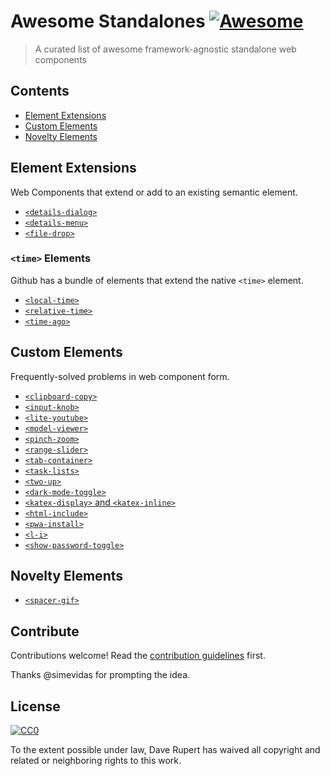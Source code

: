 # Awesome Standalones [![Awesome](https://awesome.re/badge.svg)](https://awesome.re)

> A curated list of awesome framework-agnostic standalone web components


## Contents

- [Element Extensions](#element-extensions)
- [Custom Elements](#custom-elements)
- [Novelty Elements](#novelty-elements)


## Element Extensions

Web Components that extend or add to an existing semantic element.

- [`<details-dialog>`](https://github.com/github/details-dialog-element)
- [`<details-menu>`](https://github.com/github/details-menu-element)
- [`<file-drop>`](https://github.com/GoogleChromeLabs/file-drop)


### `<time>` Elements

Github has a bundle of elements that extend the native `<time>` element.

- [`<local-time>`](https://github.com/github/time-elements)
- [`<relative-time>`](https://github.com/github/time-elements)
- [`<time-ago>`](https://github.com/github/time-elements)

## Custom Elements

Frequently-solved problems in web component form.

- [`<clipboard-copy>`](https://github.com/github/clipboard-copy-element)
- [`<input-knob>`](https://github.com/GoogleChromeLabs/input-knob)
- [`<lite-youtube>`](https://github.com/paulirish/lite-youtube-embed)
- [`<model-viewer>`](https://github.com/GoogleWebComponents/model-viewer)
- [`<pinch-zoom>`](https://github.com/GoogleChromeLabs/pinch-zoom)
- [`<range-slider>`](https://github.com/andreruffert/range-slider-element)
- [`<tab-container>`](https://github.com/github/tab-container-element)
- [`<task-lists>`](https://github.com/github/task-lists-element)
- [`<two-up>`](https://github.com/GoogleChromeLabs/two-up)
- [`<dark-mode-toggle>`](https://github.com/GoogleChromeLabs/dark-mode-toggle)
- [`<katex-display>` and `<katex-inline>`](https://www.npmjs.com/package/katex-elements)
- [`<html-include>`](https://www.npmjs.com/package//html-include-element)
- [`<pwa-install>`](https://github.com/pwa-builder/pwa-install)
- [`<l-i>`](https://github.com/lekoala/last-icon)
- [`<show-password-toggle>`](https://github.com/sunnywalker/show-password-toggle)

## Novelty Elements

- [`<spacer-gif>`](https://github.com/erikkroes/spacer-gif)

## Contribute

Contributions welcome! Read the [contribution guidelines](contributing.md) first.

Thanks @simevidas for prompting the idea.

## License

[![CC0](https://mirrors.creativecommons.org/presskit/buttons/88x31/svg/cc-zero.svg)](https://creativecommons.org/publicdomain/zero/1.0)

To the extent possible under law, Dave Rupert has waived all copyright and
related or neighboring rights to this work.
